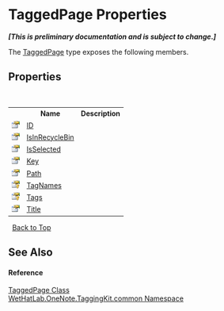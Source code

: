 # TaggedPage Properties
 _**\[This is preliminary documentation and is subject to change.\]**_

The <a href="8ece46e2-d9ee-9847-5b1f-0093ae8ed9c2">TaggedPage</a> type exposes the following members.


## Properties
&nbsp;<table><tr><th></th><th>Name</th><th>Description</th></tr><tr><td>![Public property](media/pubproperty.gif "Public property")</td><td><a href="899b7c39-5e5d-e783-489d-334f21b5f03c">ID</a></td><td /></tr><tr><td>![Public property](media/pubproperty.gif "Public property")</td><td><a href="cc98dbc1-dd0c-4a37-8249-c011ed9ab7bf">IsInRecycleBin</a></td><td /></tr><tr><td>![Public property](media/pubproperty.gif "Public property")</td><td><a href="2f6215a4-7bac-2517-6737-f88937a2a096">IsSelected</a></td><td /></tr><tr><td>![Public property](media/pubproperty.gif "Public property")</td><td><a href="91800ee7-4c1c-535d-825f-426b4d7b4a65">Key</a></td><td /></tr><tr><td>![Public property](media/pubproperty.gif "Public property")</td><td><a href="4e9de9f7-3d85-f437-fa86-f41382e0d155">Path</a></td><td /></tr><tr><td>![Protected property](media/protproperty.gif "Protected property")</td><td><a href="40d2f03e-f5f1-fc81-c317-073ec5f221ce">TagNames</a></td><td /></tr><tr><td>![Protected property](media/protproperty.gif "Protected property")</td><td><a href="f17ad809-33df-ce0d-887f-2bf2352e2f66">Tags</a></td><td /></tr><tr><td>![Public property](media/pubproperty.gif "Public property")</td><td><a href="9893e352-4136-474b-0718-abb4b14dbba0">Title</a></td><td /></tr></table>&nbsp;
<a href="#taggedpage-properties">Back to Top</a>

## See Also


#### Reference
<a href="8ece46e2-d9ee-9847-5b1f-0093ae8ed9c2">TaggedPage Class</a><br /><a href="bcdbab9c-63d1-48a4-6937-af53fb8d9a55">WetHatLab.OneNote.TaggingKit.common Namespace</a><br />